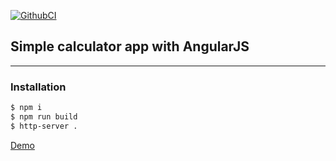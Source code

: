 [![GithubCI](https://github.com/magiskboy/ng-calculator/workflows/ci/badge.svg)](https://github.com/magiskboy/ng-calculator/actions?query=workflow%3ACI)


## Simple calculator app with AngularJS
---

### Installation

```sh
$ npm i
$ npm run build
$ http-server .
```

[Demo](https://magiskboy.github.io/ng-calculator)
